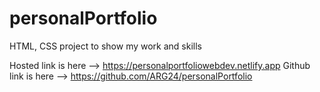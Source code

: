 # personalPortfolio
HTML, CSS project to show  my work and skills

Hosted link is here --> https://personalportfoliowebdev.netlify.app 
Github link is here --> https://github.com/ARG24/personalPortfolio

